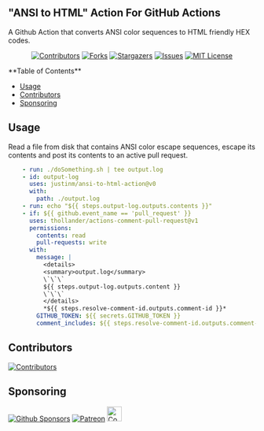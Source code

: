 ## "ANSI to HTML" Action For GitHub Actions

A Github Action that converts ANSI color sequences to HTML friendly HEX codes. 
<div style="text-align: center;">

[![Contributors][contributors-shield]][contributors-url]
[![Forks][forks-shield]][forks-url]
[![Stargazers][stars-shield]][stars-url]
[![Issues][issues-shield]][issues-url]
[![MIT License][license-shield]][license-url]

</div>
**Table of Contents**

<!-- toc -->

- [Usage](#usage)
- [Contributors](#contributors)
- [Sponsoring](#sponsoring)

<!-- tocstop -->

## Usage

Read a file from disk that contains ANSI color escape sequences, escape its contents and post its contents to an active pull request.

```yaml
    - run: ./doSomething.sh | tee output.log
    - id: output-log
      uses: justinm/ansi-to-html-action@v0
      with:
        path: ./output.log
    - run: echo "${{ steps.output-log.outputs.contents }}"
    - if: ${{ github.event_name == 'pull_request' }}
      uses: thollander/actions-comment-pull-request@v1
      permissions:
        contents: read
        pull-requests: write
      with:
        message: |
          <details>
          <summary>output.log</summary>
          \`\`\`
          ${{ steps.output-log.outputs.content }}
          \`\`\`
          </details>
          *${{ steps.resolve-comment-id.outputs.comment-id }}*
        GITHUB_TOKEN: ${{ secrets.GITHUB_TOKEN }}
        comment_includes: ${{ steps.resolve-comment-id.outputs.comment-id }}
```

## Contributors

[![Contributors][contributors-avatars]][contributors-url]

## Sponsoring

[![Github Sponsors][sponsors-shield]][sponsors-url]
[![Patreon][patreon-shield]][patreon-url]
[<img src="https://www.buymeacoffee.com/assets/img/custom_images/orange_img.png" alt="Contributors" height="30" />][sponsors-url]


[contributors-avatars]: https://contrib.rocks/image?repo=justinm/ansi-to-html-action
[contributors-shield]: https://img.shields.io/github/contributors/justinm/ansi-to-html-action.svg?style=for-the-badge
[contributors-url]: https://github.com/justinm/ansi-to-html-action/graphs/contributors
[forks-shield]: https://img.shields.io/github/forks/justinm/ansi-to-html-action.svg?style=for-the-badge
[forks-url]: https://github.com/justinm/ansi-to-html-action/network/members
[stars-shield]: https://img.shields.io/github/stars/justinm/ansi-to-html-action.svg?style=for-the-badge
[stars-url]: https://github.com/justinm/ansi-to-html-action/stargazers
[issues-shield]: https://img.shields.io/github/issues/justinm/ansi-to-html-action.svg?style=for-the-badge
[issues-url]: https://github.com/justinm/ansi-to-html-action/issues
[license-shield]: https://img.shields.io/github/license/justinm/ansi-to-html-action.svg?style=for-the-badge
[license-url]: https://github.com/justinm/ansi-to-html-action/blob/master/LICENSE.md
[buymeacoffee-url]: https://www.buymeacoffee.com/justinmccormick
[buymeacoffee-shield]: https://www.buymeacoffee.com/assets/img/custom_images/orange_img.png
[sponsors-url]: https://github.com/sponsors/justinm
[sponsors-shield]: https://img.shields.io/github/sponsors/justinm?style=for-the-badge&logo=appveyor
[patreon-url]: https://patreon.com/justinmccormick
[patreon-shield]: https://img.shields.io/endpoint.svg?url=https%3A%2F%2Fshieldsio-patreon.vercel.app%2Fapi%3Fusername%justinmccormick%26type%3Dpatrons&style=for-the-badge&logo=patreon&label=Patreon
